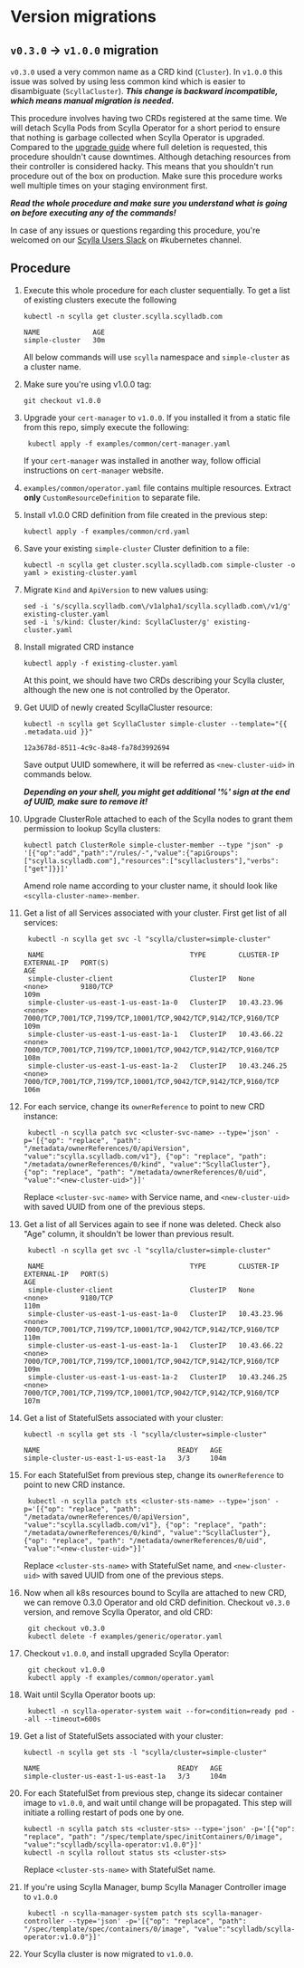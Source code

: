 # Version  migrations


## `v0.3.0` -> `v1.0.0` migration

`v0.3.0` used a very common name as a CRD kind (`Cluster`). In `v1.0.0` this issue was solved by using less common kind
which is easier to disambiguate (`ScyllaCluster`).
***This change is backward incompatible, which means manual migration is needed.***

This procedure involves having two CRDs registered at the same time. We will detach Scylla Pods
from Scylla Operator for a short period to ensure that nothing is garbage collected when Scylla Operator is upgraded.
Compared to the [upgrade guide](upgrade.md) where full deletion is requested, this procedure shouldn't cause downtimes.
Although detaching resources from their controller is considered hacky. This means that you shouldn't run procedure
out of the box on production. Make sure this procedure works well multiple times on your staging environment first.

***Read the whole procedure and make sure you understand what is going on before executing any of the commands!***

In case of any issues or questions regarding this procedure, you're welcomed on our [Scylla Users Slack](http://slack.scylladb.com/)
on #kubernetes channel.

## Procedure

1. Execute this whole procedure for each cluster sequentially. To get a list of existing clusters execute the following
    ```
    kubectl -n scylla get cluster.scylla.scylladb.com

    NAME             AGE
    simple-cluster   30m
    ```
    All below commands will use `scylla` namespace and `simple-cluster` as a cluster name.
1. Make sure you're using v1.0.0 tag:
    ```
    git checkout v1.0.0
    ```
1. Upgrade your `cert-manager` to `v1.0.0`. If you installed it from a static file from this repo, simply execute the following:
   ```
    kubectl apply -f examples/common/cert-manager.yaml
   ```
    If your `cert-manager` was installed in another way, follow official instructions on `cert-manager` website.
1. `examples/common/operator.yaml` file contains multiple resources. Extract **only** `CustomResourceDefinition` to separate file.
1. Install v1.0.0 CRD definition from file created in the previous step:
    ```
    kubectl apply -f examples/common/crd.yaml
    ```
1. Save your existing `simple-cluster` Cluster definition to a file:
    ```
    kubectl -n scylla get cluster.scylla.scylladb.com simple-cluster -o yaml > existing-cluster.yaml
    ```
1. Migrate `Kind` and `ApiVersion` to new values using:
    ```
    sed -i 's/scylla.scylladb.com\/v1alpha1/scylla.scylladb.com\/v1/g' existing-cluster.yaml
    sed -i 's/kind: Cluster/kind: ScyllaCluster/g' existing-cluster.yaml
    ```
1. Install migrated CRD instance
    ```
    kubectl apply -f existing-cluster.yaml
    ```
    At this point, we should have two CRDs describing your Scylla cluster, although the new one is not controlled by the Operator.
1. Get UUID of newly created ScyllaCluster resource:
    ```
    kubectl -n scylla get ScyllaCluster simple-cluster --template="{{ .metadata.uid }}"

    12a3678d-8511-4c9c-8a48-fa78d3992694
    ```
    Save output UUID somewhere, it will be referred as `<new-cluster-uid>` in commands below.

   ***Depending on your shell, you might get additional '%' sign at the end of UUID, make sure to remove it!***

1. Upgrade ClusterRole attached to each of the Scylla nodes to grant them permission to lookup Scylla clusters:
    ```
    kubectl patch ClusterRole simple-cluster-member --type "json" -p '[{"op":"add","path":"/rules/-","value":{"apiGroups":["scylla.scylladb.com"],"resources":["scyllaclusters"],"verbs":["get"]}}]'
    ```
    Amend role name according to your cluster name, it should look like `<scylla-cluster-name>-member`.
1. Get a list of all Services associated with your cluster. First get list of all services:
   ```
    kubectl -n scylla get svc -l "scylla/cluster=simple-cluster"

    NAME                                    TYPE        CLUSTER-IP     EXTERNAL-IP   PORT(S)                                                           AGE
    simple-cluster-client                   ClusterIP   None           <none>        9180/TCP                                                          109m
    simple-cluster-us-east-1-us-east-1a-0   ClusterIP   10.43.23.96    <none>        7000/TCP,7001/TCP,7199/TCP,10001/TCP,9042/TCP,9142/TCP,9160/TCP   109m
    simple-cluster-us-east-1-us-east-1a-1   ClusterIP   10.43.66.22    <none>        7000/TCP,7001/TCP,7199/TCP,10001/TCP,9042/TCP,9142/TCP,9160/TCP   108m
    simple-cluster-us-east-1-us-east-1a-2   ClusterIP   10.43.246.25   <none>        7000/TCP,7001/TCP,7199/TCP,10001/TCP,9042/TCP,9142/TCP,9160/TCP   106m

   ```
1. For each service, change its `ownerReference` to point to new CRD instance:
   ```
    kubectl -n scylla patch svc <cluster-svc-name> --type='json' -p='[{"op": "replace", "path": "/metadata/ownerReferences/0/apiVersion", "value":"scylla.scylladb.com/v1"}, {"op": "replace", "path": "/metadata/ownerReferences/0/kind", "value":"ScyllaCluster"}, {"op": "replace", "path": "/metadata/ownerReferences/0/uid", "value":"<new-cluster-uid>"}]'
   ```
    Replace `<cluster-svc-name>` with Service name, and `<new-cluster-uid>` with saved UUID from one of the previous steps.
1. Get a list of all Services again to see if none was deleted. Check also "Age" column, it shouldn't be lower than previous result.
   ```
    kubectl -n scylla get svc -l "scylla/cluster=simple-cluster"

    NAME                                    TYPE        CLUSTER-IP     EXTERNAL-IP   PORT(S)                                                           AGE
    simple-cluster-client                   ClusterIP   None           <none>        9180/TCP                                                          110m
    simple-cluster-us-east-1-us-east-1a-0   ClusterIP   10.43.23.96    <none>        7000/TCP,7001/TCP,7199/TCP,10001/TCP,9042/TCP,9142/TCP,9160/TCP   110m
    simple-cluster-us-east-1-us-east-1a-1   ClusterIP   10.43.66.22    <none>        7000/TCP,7001/TCP,7199/TCP,10001/TCP,9042/TCP,9142/TCP,9160/TCP   109m
    simple-cluster-us-east-1-us-east-1a-2   ClusterIP   10.43.246.25   <none>        7000/TCP,7001/TCP,7199/TCP,10001/TCP,9042/TCP,9142/TCP,9160/TCP   107m

   ```
1. Get a list of StatefulSets associated with your cluster:
    ```
    kubectl -n scylla get sts -l "scylla/cluster=simple-cluster"

    NAME                                  READY   AGE
    simple-cluster-us-east-1-us-east-1a   3/3     104m
    ```
1. For each StatefulSet from previous step, change its `ownerReference` to point to new CRD instance.

   ```
    kubectl -n scylla patch sts <cluster-sts-name> --type='json' -p='[{"op": "replace", "path": "/metadata/ownerReferences/0/apiVersion", "value":"scylla.scylladb.com/v1"}, {"op": "replace", "path": "/metadata/ownerReferences/0/kind", "value":"ScyllaCluster"}, {"op": "replace", "path": "/metadata/ownerReferences/0/uid", "value":"<new-cluster-uid>"}]'
   ```
    Replace `<cluster-sts-name>` with StatefulSet name, and `<new-cluster-uid>` with saved UUID from one of the previous steps.

1. Now when all k8s resources bound to Scylla are attached to new CRD, we can remove 0.3.0 Operator and old CRD definition.
    Checkout `v0.3.0` version, and remove Scylla Operator, and old CRD:
   ```
    git checkout v0.3.0
    kubectl delete -f examples/generic/operator.yaml
   ```
1. Checkout `v1.0.0`, and install upgraded Scylla Operator:
   ```
    git checkout v1.0.0
    kubectl apply -f examples/common/operator.yaml
   ```
1. Wait until Scylla Operator boots up:
   ```
    kubectl -n scylla-operator-system wait --for=condition=ready pod --all --timeout=600s
   ```
1. Get a list of StatefulSets associated with your cluster:
    ```
    kubectl -n scylla get sts -l "scylla/cluster=simple-cluster"

    NAME                                  READY   AGE
    simple-cluster-us-east-1-us-east-1a   3/3     104m
1. For each StatefulSet from previous step, change its sidecar container image to `v1.0.0`, and wait until change will be propagated. This step will initiate a rolling restart of pods one by one.
    ```
    kubectl -n scylla patch sts <cluster-sts> --type='json' -p='[{"op": "replace", "path": "/spec/template/spec/initContainers/0/image", "value":"scylladb/scylla-operator:v1.0.0"}]'
    kubectl -n scylla rollout status sts <cluster-sts>
    ```
    Replace `<cluster-sts-name>` with StatefulSet name.
1. If you're using Scylla Manager, bump Scylla Manager Controller image to `v1.0.0`
   ```
    kubectl -n scylla-manager-system patch sts scylla-manager-controller --type='json' -p='[{"op": "replace", "path": "/spec/template/spec/containers/0/image", "value":"scylladb/scylla-operator:v1.0.0"}]'
   ```
1. Your Scylla cluster is now migrated to `v1.0.0`.
